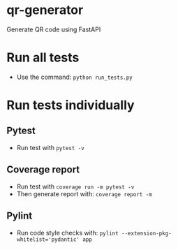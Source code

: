 # qr-generator

Generate QR code using FastAPI


# Run all tests

- Use the command: `python run_tests.py`

# Run tests individually
## Pytest

- Run test with `pytest -v`

## Coverage report

- Run test with `coverage run -m pytest -v`
- Then generate report with: `coverage report -m`

## Pylint

- Run code style checks with: `pylint --extension-pkg-whitelist='pydantic' app`